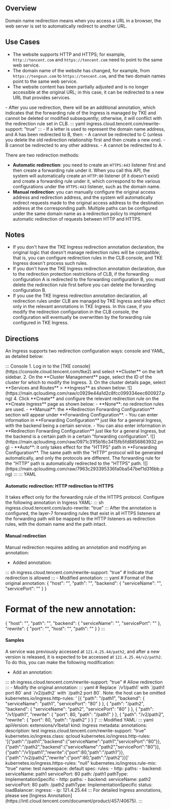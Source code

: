 ## Overview

Domain name redirection means when you access a URL in a browser, the web server is set to automatically redirect to another URL.


## Use Cases

- The website supports HTTP and HTTPS; for example, `http://tencent.com` and `https://tencent.com` need to point to the same web service.
- The domain name of the website has changed, for example, from `https://tengxun.com` to `https://tencent.com`, and the two domain names point to the same web service.
- The website content has been partially adjusted and is no longer accessible at the original URL; in this case, it can be redirected to a new URL that provides services.


<dx-alert infotype="notice" title="">
- After you use redirection, there will be an additional annotation, which indicates that the forwarding rule of the Ingress is managed by TKE and cannot be deleted or modified subsequently; otherwise, it will conflict with the redirection rule set in CLB.
<dx-codeblock>
:::  yaml
ingress.cloud.tencent.com/rewrite-support: "true"
:::
</dx-codeblock>
- If a letter is used to represent the domain name address, and A has been redirected to B, then:
  - A cannot be redirected to C (unless you delete the old redirection relationship first and then create a new one).
  - B cannot be redirected to any other address.
  - A cannot be redirected to A.
  </dx-alert>




There are two redirection methods:
- **Automatic redirection**: you need to create an `HTTPS:443` listener first and then create a forwarding rule under it. When you call this API, the system will automatically create an `HTTP:80` listener (if it doesn't exist) and create a forwarding rule under it, which correspond to the various configurations under the `HTTPS:443` listener, such as the domain name.
- **Manual redirection**: you can manually configure the original access address and redirection address, and the system will automatically redirect requests made to the original access address to the destination address at the corresponding path. Multiple paths can be configured under the same domain name as a redirection policy to implement automatic redirection of requests between HTTP and HTTPS.


## Notes

* If you don't have the TKE Ingress redirection annotation declaration, the original logic that doesn't manage redirection rules will be compatible; that is, you can configure redirection rules in the CLB console, and TKE Ingress doesn't process such rules.
* If you don't have the TKE Ingress redirection annotation declaration, due to the redirection protection restrictions of CLB, if the forwarding configuration A is redirected to the forwarding configuration B, you must delete the redirection rule first before you can delete the forwarding configuration B.
* If you use the TKE Ingress redirection annotation declaration, all redirection rules under CLB are managed by TKE Ingress and take effect only in the relevant annotations in TKE Ingress. In this case, if you modify the redirection configuration in the CLB console, the configuration will eventually be overwritten by the forwarding rule configured in TKE Ingress.



## Directions


An Ingress supports two redirection configuration ways: console and YAML, as detailed below:


<dx-tabs>
::: Console
1. Log in to the [TKE console](https://console.cloud.tencent.com/tke2) and select **Cluster** on the left sidebar.
2. On the **Cluster Management** page, select the ID of the cluster for which to modify the Ingress.
3. On the cluster details page, select **Services and Routes** > **Ingress** as shown below:
      ![](https://main.qcloudimg.com/raw/c0929e44a1d2c8fcc099334eec600927.png)
4. Click **Create** and configure the relevant redirection rule on the **Create Ingress** page as shown below:
   - **None**: no redirection rules are used.
   - **Manual**: the **Redirection Forwarding Configuration** section will appear under **Forwarding Configuration**.
     - You can enter information in **Forwarding Configuration** just like for a general Ingress, with the backend being a certain service.
     - You can also enter information in **Redirection Forwarding Configuration** just like for a general Ingress, but the backend is a certain path in a certain "forwarding configuration".
       ![](https://main.qcloudimg.com/raw/0971c31f5b16c3415fb5fd8856863932.png)
   - **Auto**: it only takes effect for the "HTTPS" path in **Forwarding Configuration**. The same path with the "HTTP" protocol will be generated automatically, and only the protocols are different. The forwarding rule for the "HTTP" path is automatically redirected to the "HTTPS" path.
     ![](https://main.qcloudimg.com/raw/7963c293395336fa0ba547bef1d316bb.png)
     :::
     ::: YAML

#### Automatic redirection: HTTP redirection to HTTPS

<dx-alert infotype="notice" title="">
It takes effect only for the forwarding rule of the HTTPS protocol.
</dx-alert>
Configure the following annotation in Ingress YAML:
<dx-codeblock>
:::  sh
ingress.cloud.tencent.com/auto-rewrite: "true"
:::
</dx-codeblock>
After the annotation is configured, the layer-7 forwarding rules that exist in all HTTPS listeners at the forwarding path will be mapped to the HTTP listeners as redirection rules, with the domain name and the path intact.




#### Manual redirection

Manual redirection requires adding an annotation and modifying an annotation:
- Added annotation:
<dx-codeblock>
:::  sh
ingress.cloud.tencent.com/rewrite-support: "true"  # Indicate that redirection is allowed
:::
</dx-codeblock>
- Modified annotation:
<dx-codeblock>
:::  yaml
# Format of the original annotation:
{
	"host": "<domain>",
	"path": "<path>",
	"backend": {
		"serviceName": "<service name>",
		"servicePort": "<service port>"
	}
}

# Format of the new annotation:
{
	"host": "<domain>",
	"path": "<path>",
	"backend": {
		"serviceName": "<service name>",
		"servicePort": "<service port>"
	},
	"rewrite": {
		"port": "<rewrite-port>",
		"host": "<rewrite-domain>",
		"path": "<rewrite-path>"
	}
}
:::
</dx-codeblock>


#### Samples

A service was previously accessed at `121.4.25.44/path2`, and after a new version is released, it is expected to be accessed at `121.4.25.44/v2/path2`. To do this, you can make the following modification:

- Add an annotation:
<dx-codeblock>
:::  sh
ingress.cloud.tencent.com/rewrite-support: "true"   # Allow redirection
:::
</dx-codeblock>
- Modify the original annotation:
<dx-codeblock>
:::  yaml
# Replace `/v1/path1` with `/path1 port 80` and `/v2/path2` with `/path2 port 80`. Note: the host can be omitted
kubernetes.io/ingress.http-rules: '
[{
		"path": "/path1",
		"backend": {
			"serviceName": "path1",
			"servicePort": "80"
		}
	},
	{
		"path": "/path2",
		"backend": {
			"serviceName": "path2",
			"servicePort": "80"
		}
	},
	{
		"path": "/v1/path1",
		"rewrite": {
			"port": 80,
			"path": "/path1"
		}
	},
	{
		"path": "/v2/path2",
		"rewrite": {
			"port": 80,
			"path": "/path2"
		}
	}
]'   
:::
</dx-codeblock>Modified YAML:
<dx-codeblock>
:::  yaml
  apiVersion: extensions/v1beta1
  kind: Ingress
  metadata: 
    annotations: 
      description: test
      ingress.cloud.tencent.com/rewrite-support: "true"
      kubernetes.io/ingress.class: qcloud
      kubernetes.io/ingress.http-rules: '[{"path":"/path1","backend":{"serviceName":"path1","servicePort":"80"}},{"path":"/path2","backend":{"serviceName":"path2","servicePort":"80"}},{"path":"/v1/path1","rewrite":{"port":80,"path":"/path1"}},{"path":"/v2/path2","rewrite":{"port":80,"path":"/path2"}}]'
      kubernetes.io/ingress.https-rules: "null"
      kubernetes.io/ingress.rule-mix: "true"
    name: test
    namespace: default
  spec: 
    rules: 
    - http: 
        paths: 
        - backend: 
            serviceName: path1
            servicePort: 80
          path: /path1
          pathType: ImplementationSpecific
    - http: 
        paths: 
        - backend: 
            serviceName: path2
            servicePort: 80
          path: /path2
          pathType: ImplementationSpecific
  status: 
    loadBalancer: 
      ingress: 
      - ip: 121.4.25.44
:::
</dx-codeblock>For detailed Ingress annotations, please see [Ingress Annotation](https://intl.cloud.tencent.com/document/product/457/40675).
:::
</dx-tabs>

